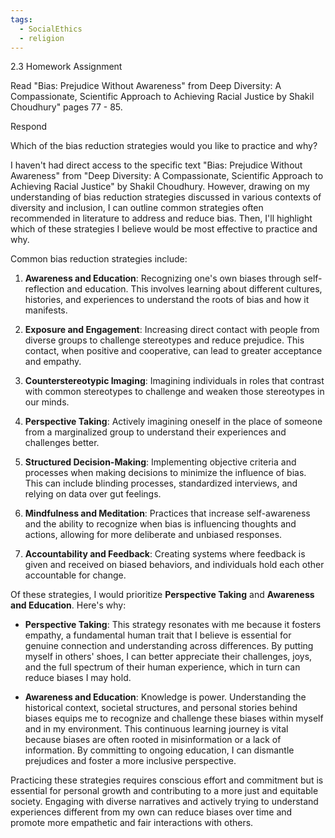 ```yaml
---
tags:
  - SocialEthics
  - religion
---
```


2.3 Homework Assignment 

Read
"Bias: Prejudice Without Awareness" from Deep Diversity: A Compassionate, Scientific Approach to Achieving Racial Justice by Shakil Choudhury" pages 77 - 85.

Respond

Which of the bias reduction strategies would you like to practice and why?


I haven't had direct access to the specific text "Bias: Prejudice Without Awareness" from "Deep Diversity: A Compassionate, Scientific Approach to Achieving Racial Justice" by Shakil Choudhury. However, drawing on my understanding of bias reduction strategies discussed in various contexts of diversity and inclusion, I can outline common strategies often recommended in literature to address and reduce bias. Then, I'll highlight which of these strategies I believe would be most effective to practice and why.

Common bias reduction strategies include:

1. **Awareness and Education**: Recognizing one's own biases through self-reflection and education. This involves learning about different cultures, histories, and experiences to understand the roots of bias and how it manifests.

2. **Exposure and Engagement**: Increasing direct contact with people from diverse groups to challenge stereotypes and reduce prejudice. This contact, when positive and cooperative, can lead to greater acceptance and empathy.

3. **Counterstereotypic Imaging**: Imagining individuals in roles that contrast with common stereotypes to challenge and weaken those stereotypes in our minds.

4. **Perspective Taking**: Actively imagining oneself in the place of someone from a marginalized group to understand their experiences and challenges better.

5. **Structured Decision-Making**: Implementing objective criteria and processes when making decisions to minimize the influence of bias. This can include blinding processes, standardized interviews, and relying on data over gut feelings.

6. **Mindfulness and Meditation**: Practices that increase self-awareness and the ability to recognize when bias is influencing thoughts and actions, allowing for more deliberate and unbiased responses.

7. **Accountability and Feedback**: Creating systems where feedback is given and received on biased behaviors, and individuals hold each other accountable for change.

Of these strategies, I would prioritize **Perspective Taking** and **Awareness and Education**. Here's why:

- **Perspective Taking**: This strategy resonates with me because it fosters empathy, a fundamental human trait that I believe is essential for genuine connection and understanding across differences. By putting myself in others' shoes, I can better appreciate their challenges, joys, and the full spectrum of their human experience, which in turn can reduce biases I may hold.

- **Awareness and Education**: Knowledge is power. Understanding the historical context, societal structures, and personal stories behind biases equips me to recognize and challenge these biases within myself and in my environment. This continuous learning journey is vital because biases are often rooted in misinformation or a lack of information. By committing to ongoing education, I can dismantle prejudices and foster a more inclusive perspective.

Practicing these strategies requires conscious effort and commitment but is essential for personal growth and contributing to a more just and equitable society. Engaging with diverse narratives and actively trying to understand experiences different from my own can reduce biases over time and promote more empathetic and fair interactions with others.